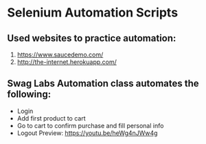 # Selenium Automation Scripts

## Used websites to practice automation:
1. https://www.saucedemo.com/
2. http://the-internet.herokuapp.com/

## Swag Labs Automation class automates the following:
- Login
- Add first product to cart
- Go to cart to confirm purchase and fill personal info
- Logout
Preview: https://youtu.be/heWg4nJWw4g
